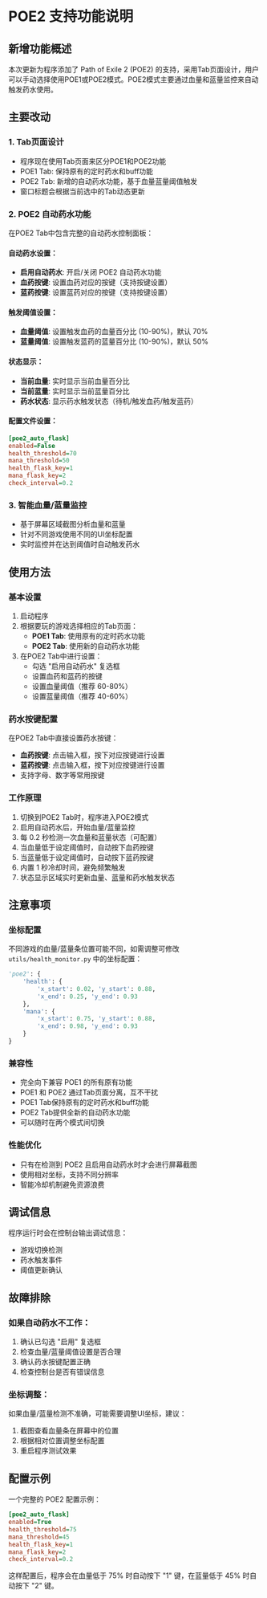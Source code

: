 # POE2 支持功能说明

## 新增功能概述

本次更新为程序添加了 Path of Exile 2 (POE2) 的支持，采用Tab页面设计，用户可以手动选择使用POE1或POE2模式。POE2模式主要通过血量和蓝量监控来自动触发药水使用。

## 主要改动

### 1. Tab页面设计
- 程序现在使用Tab页面来区分POE1和POE2功能
- POE1 Tab: 保持原有的定时药水和buff功能
- POE2 Tab: 新增的自动药水功能，基于血量蓝量阈值触发
- 窗口标题会根据当前选中的Tab动态更新

### 2. POE2 自动药水功能
在POE2 Tab中包含完整的自动药水控制面板：

#### 自动药水设置：
- **启用自动药水**: 开启/关闭 POE2 自动药水功能
- **血药按键**: 设置血药对应的按键（支持按键设置）
- **蓝药按键**: 设置蓝药对应的按键（支持按键设置）

#### 触发阈值设置：
- **血量阈值**: 设置触发血药的血量百分比 (10-90%)，默认 70%
- **蓝量阈值**: 设置触发蓝药的蓝量百分比 (10-90%)，默认 50%

#### 状态显示：
- **当前血量**: 实时显示当前血量百分比
- **当前蓝量**: 实时显示当前蓝量百分比  
- **药水状态**: 显示药水触发状态（待机/触发血药/触发蓝药）

#### 配置文件设置：
```ini
[poe2_auto_flask]
enabled=False
health_threshold=70
mana_threshold=50
health_flask_key=1
mana_flask_key=2
check_interval=0.2
```

### 3. 智能血量/蓝量监控
- 基于屏幕区域截图分析血量和蓝量
- 针对不同游戏使用不同的UI坐标配置
- 实时监控并在达到阈值时自动触发药水

## 使用方法

### 基本设置
1. 启动程序
2. 根据要玩的游戏选择相应的Tab页面：
   - **POE1 Tab**: 使用原有的定时药水功能
   - **POE2 Tab**: 使用新的自动药水功能
3. 在POE2 Tab中进行设置：
   - 勾选 "启用自动药水" 复选框
   - 设置血药和蓝药的按键
   - 设置血量阈值（推荐 60-80%）
   - 设置蓝量阈值（推荐 40-60%）

### 药水按键配置
在POE2 Tab中直接设置药水按键：
- **血药按键**: 点击输入框，按下对应按键进行设置
- **蓝药按键**: 点击输入框，按下对应按键进行设置
- 支持字母、数字等常用按键

### 工作原理
1. 切换到POE2 Tab时，程序进入POE2模式
2. 启用自动药水后，开始血量/蓝量监控
3. 每 0.2 秒检测一次血量和蓝量状态（可配置）
4. 当血量低于设定阈值时，自动按下血药按键
5. 当蓝量低于设定阈值时，自动按下蓝药按键
6. 内置 1 秒冷却时间，避免频繁触发
7. 状态显示区域实时更新血量、蓝量和药水触发状态

## 注意事项

### 坐标配置
不同游戏的血量/蓝量条位置可能不同，如需调整可修改 `utils/health_monitor.py` 中的坐标配置：

```python
'poe2': {
    'health': {
        'x_start': 0.02, 'y_start': 0.88,
        'x_end': 0.25, 'y_end': 0.93
    },
    'mana': {
        'x_start': 0.75, 'y_start': 0.88,
        'x_end': 0.98, 'y_end': 0.93
    }
}
```

### 兼容性
- 完全向下兼容 POE1 的所有原有功能
- POE1 和 POE2 通过Tab页面分离，互不干扰
- POE1 Tab保持原有的定时药水和buff功能
- POE2 Tab提供全新的自动药水功能
- 可以随时在两个模式间切换

### 性能优化
- 只有在检测到 POE2 且启用自动药水时才会进行屏幕截图
- 使用相对坐标，支持不同分辨率
- 智能冷却机制避免资源浪费

## 调试信息

程序运行时会在控制台输出调试信息：
- 游戏切换检测
- 药水触发事件
- 阈值更新确认

## 故障排除

### 如果自动药水不工作：
1. 确认已勾选 "启用" 复选框
2. 检查血量/蓝量阈值设置是否合理
3. 确认药水按键配置正确
4. 检查控制台是否有错误信息

### 坐标调整：
如果血量/蓝量检测不准确，可能需要调整UI坐标，建议：
1. 截图查看血量条在屏幕中的位置
2. 根据相对位置调整坐标配置
3. 重启程序测试效果

## 配置示例

一个完整的 POE2 配置示例：
```ini
[poe2_auto_flask]
enabled=True
health_threshold=75
mana_threshold=45
health_flask_key=1
mana_flask_key=2
check_interval=0.2
```

这样配置后，程序会在血量低于 75% 时自动按下 "1" 键，在蓝量低于 45% 时自动按下 "2" 键。
